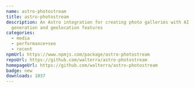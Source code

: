 ```yaml
---
name: astro-photostream
title: astro-photostream
description: An Astro integration for creating photo galleries with AI metadata
  generation and geolocation features
categories:
  - media
  - performance+seo
  - recent
npmUrl: https://www.npmjs.com/package/astro-photostream
repoUrl: https://github.com/walterra/astro-photostream
homepageUrl: https://github.com/walterra/astro-photostream
badge: new
downloads: 1037
---
```

